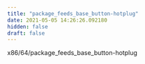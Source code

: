 ```yaml
---
title: "package_feeds_base_button-hotplug"
date: 2021-05-05 14:26:26.092180
hidden: false
draft: false
---
```


x86/64/package_feeds_base_button-hotplug

